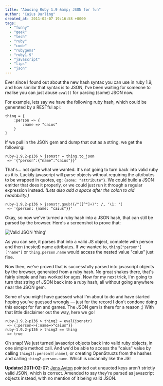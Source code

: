 ```yaml
---
title: "Abusing Ruby 1.9 &amp; JSON for fun"
author: "Caius Durling"
created_at: 2011-02-07 19:16:58 +0000
tags:
  - "funny"
  - "geek"
  - "tech"
  - "ruby"
  - "code"
  - "rubygems"
  - "ruby1.9"
  - "javascript"
  - "tips"
  - "json"
---
```


Ever since I found out about the new hash syntax you can use in ruby 1.9, and how similar that syntax is to JSON, I've been waiting for someone to realise you can just abuse `eval()` for parsing (some) JSON now.

For example, lets say we have the following ruby hash, which could be generated by a RESTful api:

    thing = {
        :person => {
            :name => "caius"
        }
    }

If we pull in the JSON gem and dump that out as a string, we get the following:

    ruby-1.9.2-p136 > jsonstr = thing.to_json
     => '{"person":{"name":"caius"}}'

That's&hellip; not quite what we wanted. It's not going to turn back into valid ruby as it is. Luckily javascript will parse objects without requiring the attributes to be wrapped in quotes, eg: `{some: "attribute"}`. We could build a JSON emitter that does it properly, or we could just run it through a regular expression instead. *(Lets also add a space after the colon to aid readability.)*

    ruby-1.9.2-p136 > jsonstr.gsub!(/"([^"]+)": /, '\1: ')
     => '{person: {name: "caius"}}'

Okay, so now we've turned a ruby hash into a JSON hash, that can still be parsed by the browser. Here's a screenshot to prove that:

![Valid JSON 'thing'](http://farm6.static.flickr.com/5300/5425314597_43be5824cf_o.jpg)

As you can see, it parses that into a valid JS object, complete with person and then (nested) name attributes. If we wanted to, `thing["person"]["name"]` or `thing.person.name` would access the nested value "caius" just fine.

Now then, we've proved that is successfully parsed into javascript objects by the browser, generated from a ruby hash. No great shakes there, that's fairly simple and has worked for ages. Now for my next trick, I'm going to turn that string of JSON back into a ruby hash, all without going anywhere near the JSON gem.

Some of you might have guessed what I'm about to do and have started hoping you've guessed wrongly — just for the record I don't condone doing this except for fun and games. The JSON gem is there for a reason ;) With that little disclaimer out the way, here we go!

    ruby-1.9.2-p136 > thing2 = eval(jsonstr)
     => {:person=>{:name=>"caius"}}
    ruby-1.9.2-p136 > thing2 == thing
     => true

Oh snap! We just turned javascript objects back into valid ruby objects, in one simple method call. And we'd be able to access the "caius" value by calling `thing2[:person][:name]`, or creating OpenStructs from the hashes and calling `thing2.person.name`. Which is uncannily like the JS!

**Updated 2011-02-07**: [Jens Ayton](http://jens.ayton.se/) pointed out unquoted keys aren't strictly valid JSON, which is correct. Amended to say they're parsed as javascript objects instead, with no mention of it being valid JSON.

